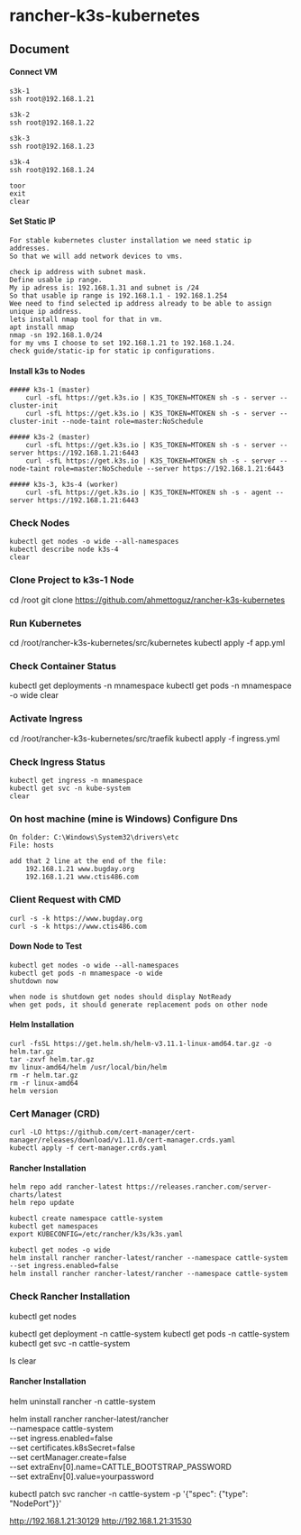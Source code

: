 # rancher-k3s-kubernetes

## Document

#### Connect VM
    s3k-1
    ssh root@192.168.1.21

    s3k-2
    ssh root@192.168.1.22

    s3k-3
    ssh root@192.168.1.23

    s3k-4
    ssh root@192.168.1.24

    toor
    exit
    clear

#### Set Static IP
    For stable kubernetes cluster installation we need static ip addresses.
    So that we will add network devices to vms.

    check ip address with subnet mask.
    Define usable ip range.
    My ip adress is: 192.168.1.31 and subnet is /24
    So that usable ip range is 192.168.1.1 - 192.168.1.254
    Wee need to find selected ip address already to be able to assign unique ip address.
    lets install nmap tool for that in vm.
    apt install nmap
    nmap -sn 192.168.1.0/24
    for my vms I choose to set 192.168.1.21 to 192.168.1.24.
    check guide/static-ip for static ip configurations.

#### Install k3s to Nodes
    ##### k3s-1 (master) 
        curl -sfL https://get.k3s.io | K3S_TOKEN=MTOKEN sh -s - server --cluster-init
        curl -sfL https://get.k3s.io | K3S_TOKEN=MTOKEN sh -s - server --cluster-init --node-taint role=master:NoSchedule

    ##### k3s-2 (master)
        curl -sfL https://get.k3s.io | K3S_TOKEN=MTOKEN sh -s - server --server https://192.168.1.21:6443
        curl -sfL https://get.k3s.io | K3S_TOKEN=MTOKEN sh -s - server --node-taint role=master:NoSchedule --server https://192.168.1.21:6443

    ##### k3s-3, k3s-4 (worker)
        curl -sfL https://get.k3s.io | K3S_TOKEN=MTOKEN sh -s - agent --server https://192.168.1.21:6443

### Check Nodes
    kubectl get nodes -o wide --all-namespaces
    kubectl describe node k3s-4
    clear

### Clone Project to k3s-1 Node
cd /root
git clone https://github.com/ahmettoguz/rancher-k3s-kubernetes

### Run Kubernetes
cd /root/rancher-k3s-kubernetes/src/kubernetes
kubectl apply -f app.yml

### Check Container Status
kubectl get deployments -n mnamespace
kubectl get pods -n mnamespace -o wide
clear

### Activate Ingress
cd /root/rancher-k3s-kubernetes/src/traefik
kubectl apply -f ingress.yml

### Check Ingress Status
    kubectl get ingress -n mnamespace
    kubectl get svc -n kube-system
    clear

### On host machine (mine is Windows) Configure Dns
    On folder: C:\Windows\System32\drivers\etc
    File: hosts

    add that 2 line at the end of the file:
        192.168.1.21 www.bugday.org
        192.168.1.21 www.ctis486.com


### Client Request with CMD
    curl -s -k https://www.bugday.org
    curl -s -k https://www.ctis486.com

#### Down Node to Test
    kubectl get nodes -o wide --all-namespaces
    kubectl get pods -n mnamespace -o wide
    shutdown now

    when node is shutdown get nodes should display NotReady
    when get pods, it should generate replacement pods on other node

#### Helm Installation
    curl -fsSL https://get.helm.sh/helm-v3.11.1-linux-amd64.tar.gz -o helm.tar.gz
    tar -zxvf helm.tar.gz
    mv linux-amd64/helm /usr/local/bin/helm
    rm -r helm.tar.gz
    rm -r linux-amd64
    helm version


### Cert Manager (CRD)
    curl -LO https://github.com/cert-manager/cert-manager/releases/download/v1.11.0/cert-manager.crds.yaml
    kubectl apply -f cert-manager.crds.yaml

#### Rancher Installation
    helm repo add rancher-latest https://releases.rancher.com/server-charts/latest
    helm repo update

    kubectl create namespace cattle-system
    kubectl get namespaces
    export KUBECONFIG=/etc/rancher/k3s/k3s.yaml

    kubectl get nodes -o wide
    helm install rancher rancher-latest/rancher --namespace cattle-system --set ingress.enabled=false
    helm install rancher rancher-latest/rancher --namespace cattle-system

### Check Rancher Installation

kubectl get nodes

kubectl get deployment -n cattle-system
kubectl get pods -n cattle-system
kubectl get svc -n cattle-system


ls
clear

#### Rancher Installation
helm uninstall rancher -n cattle-system

helm install rancher rancher-latest/rancher \
  --namespace cattle-system \
  --set ingress.enabled=false \
  --set certificates.k8sSecret=false \
  --set certManager.create=false \
  --set extraEnv[0].name=CATTLE_BOOTSTRAP_PASSWORD \
  --set extraEnv[0].value=yourpassword


kubectl patch svc rancher -n cattle-system -p '{"spec": {"type": "NodePort"}}'


http://192.168.1.21:30129
http://192.168.1.21:31530